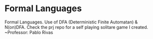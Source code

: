 # Formal Languages
Formal Languages. Use of DFA (Deterministic Finite Automatan) & N(on)DFA. Check the prj repo for a self playing solitare game I created.
~Professor: Pablo Rivas
